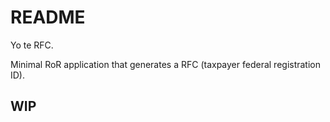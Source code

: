 # README

Yo te RFC.

Minimal RoR application that generates a RFC (taxpayer federal registration ID).

## WIP

